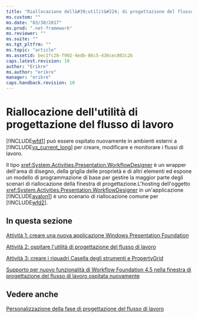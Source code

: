 ```yaml
---
title: "Riallocazione dell&#39;utilit&#224; di progettazione del flusso di lavoro | Microsoft Docs"
ms.custom: ""
ms.date: "03/30/2017"
ms.prod: ".net-framework"
ms.reviewer: ""
ms.suite: ""
ms.tgt_pltfrm: ""
ms.topic: "article"
ms.assetid: bec1fc28-f902-4edb-86c5-436cec802c2b
caps.latest.revision: 10
author: "Erikre"
ms.author: "erikre"
manager: "erikre"
caps.handback.revision: 10
---
```

# Riallocazione dell&#39;utilit&#224; di progettazione del flusso di lavoro
[!INCLUDE[wfd1](../../../includes/wfd1-md.md)] può essere ospitato nuovamente in ambienti esterni a [!INCLUDE[vs_current_long](../../../includes/vs-current-long-md.md)] per creare, modificare e monitorare i flussi di lavoro.  
  
 Il tipo <xref:System.Activities.Presentation.WorkflowDesigner> è un wrapper dell'area di disegno, della griglia delle proprietà e di altri elementi ed espone un modello di programmazione di base per gestire la maggior parte degli scenari di riallocazione della finestra di progettazione.L'hosting dell'oggetto <xref:System.Activities.Presentation.WorkflowDesigner> in un'applicazione [!INCLUDE[avalon1](../../../includes/avalon1-md.md)] è uno scenario di riallocazione comune per [!INCLUDE[wfd2](../../../includes/wfd2-md.md)].  
  
## In questa sezione  
 [Attività 1: creare una nuova applicazione Windows Presentation Foundation](../../../docs/framework/windows-workflow-foundation//task-1-create-a-new-wpf-app.md)  
  
 [Attività 2: ospitare l'utilità di progettazione del flusso di lavoro](../../../docs/framework/windows-workflow-foundation//task-2-host-the-workflow-designer.md)  
  
 [Attività 3: creare i riquadri Casella degli strumenti e PropertyGrid](../../../docs/framework/windows-workflow-foundation//task-3-create-the-toolbox-and-propertygrid-panes.md)  
  
 [Supporto per nuovo funzionalità di Workflow Foundation 4.5 nella finestra di progettazione del flusso di lavoro ospitata nuovamente](../../../docs/framework/windows-workflow-foundation//wf-features-in-the-rehosted-workflow-designer.md)  
  
## Vedere anche  
 [Personalizzazione della fase di progettazione del flusso di lavoro](../../../docs/framework/windows-workflow-foundation//customizing-the-workflow-design-experience.md)